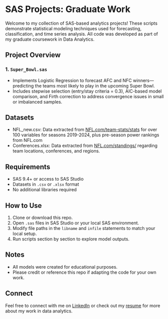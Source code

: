 # SAS Projects: Graduate Work

Welcome to my collection of SAS-based analytics projects! These scripts demonstrate statistical modeling techniques used for forecasting, classification, and time series analysis. All code was developed as part of my graduate coursework in Data Analytics.

## Project Overview

### 1. `Super_Bowl.sas`
- Implements Logistic Regression to forecast AFC and NFC winners—predicting the teams most likely to play in the upcoming Super Bowl.
- Includes stepwise selection (entry/stay criteria = 0.3), AIC-based model comparison, and Firth correction to address convergence issues in small or imbalanced samples.



## Datasets
- NFL_new.csv: Data extracted from [NFL.com/team-stats/stats](https://www.nfl.com/stats/team-stats/) for over 100 variables for seasons 2019-2024, plus pre-season power rankings from NFL.com
- Conferences.xlsx: Data extracted from [NFL.com/standings/](https://www.nfl.com/standings/) regarding team locations, conferences, and regions.

## Requirements

- SAS 9.4+ or access to SAS Studio
- Datasets in `.csv` or `.xlsx` format
- No additional libraries required

## How to Use

1. Clone or download this repo.
2. Open `.sas` files in SAS Studio or your local SAS environment.
3. Modify file paths in the `libname` and `infile` statements to match your local setup.
4. Run scripts section by section to explore model outputs.

## Notes

- All models were created for educational purposes.
- Please credit or reference this repo if adapting the code for your own work.

## Connect

Feel free to connect with me on [LinkedIn](https://linkedin.com/in/YOUR-PROFILE) or check out my [resume](https://yourportfolio.com) for more about my work in data analytics.

